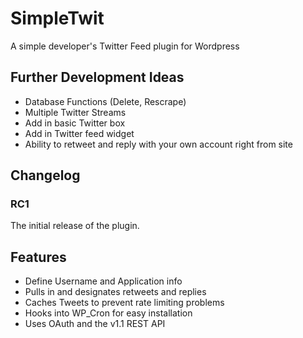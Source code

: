 # SimpleTwit #

A simple developer's Twitter Feed plugin for Wordpress

## Further Development Ideas ##
* Database Functions (Delete, Rescrape)
* Multiple Twitter Streams
* Add in basic Twitter box
* Add in Twitter feed widget
* Ability to retweet and reply with your own account right from site

## Changelog ##

### RC1 ###
The initial release of the plugin.

## Features ##
* Define Username and Application info
* Pulls in and designates retweets and replies
* Caches Tweets to prevent rate limiting problems
* Hooks into WP_Cron for easy installation
* Uses OAuth and the v1.1 REST API
